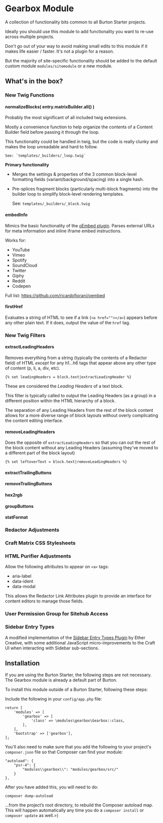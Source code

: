 # Gearbox Module

A collection of functionality bits common to all Burton Starter projects.

Ideally you should use this module to add functionality you want to re-use across multiple projects.

Don't go out of your way to avoid making small edits to this module if it makes life easier / faster. It's not a plugin for a reason.

But the majority of site-specific functionality should be added to the default custom module `modules/sitemodule` or a new module.


## What's in the box?

### New Twig Functions

#### normalizeBlocks( entry.matrixBuilder.all() )

Probably the most significant of all included twig extensions.

Mostly a convenience function to help organize the contents of a Content Builder field before passing it through the loop.

This functionality could be handled in twig, but the code is really clunky and makes the loop unreadable and hard to follow.

	See: `templates/_builders/_loop.twig`

**Primary functionality**

- Merges the settings & properties of the 3 common block-level formatting fields (variant/background/spacing) into a single hash.
- Pre-splices fragment blocks (particularly multi-block fragments) into the builder loop to simplify block-level rendering templates.

	See: `templates/_builders/_block.twig`


#### embedInfo

Mimics the basic functionality of the [oEmbed plugin](https://github.com/wrav/oembed/blob/master/README.md). Parses external URLs for meta information and inline iframe embed instructions.

Works for:

- YouTube
- Vimeo
- Spotify
- SoundCloud
- Twitter
- Giphy
- Reddit
- Codepen

Full list: https://github.com/ricardofiorani/oembed


#### firstHref

Evaluates a string of HTML to see if a link (`<a href=""></a>`) appears before any other plain text. If it does, output the value of the `href` tag.



### New Twig Filters

#### extractLeadingHeaders

Removes everything from a string (typically the contents of a Redactor field) of HTML *except* for any h1...h6 tags that appear above any other type of content (p, li, a, div, etc).

	{% set leadingHeaders = block.text|extractLeadingHeader %}

These are considered the *Leading Headers* of a text block.

This filter is typically called to output the Leading Headers (as a group) in a different position within the HTML hierarchy of a block.

The separation of any Leading Headers from the rest of the block content allows for a more diverse range of block layouts without overly complicating the content editing interface.


#### removeLeadingHeaders

Does the opposite of `extractLeadingHeaders` so that you can out the rest of the block content without any Leading Headers (assuming they've moved to a different part of the block layout)

	{% set leftoverText = block.text|removeLeadingHeaders %}


#### extractTrailingButtons


#### removeTrailingButtons


#### hex2rgb


#### groupButtons


#### statFormat


### Redactor Adjustments


### Craft Matrix CSS Stylesheets


### HTML Purifier Adjustments

Allow the following attributes to appear on `<a>` tags:

- aria-label
- data-ident
- data-modal

This allows the Redactor Link Attributes plugin to provide an interface for content editors to manage those fields.


### User Permission Group for Sitehub Access


### Sidebar Entry Types

A modified implementation of the [Sidebar Entry Types Plugin](https://github.com/ethercreative/sidebar-entrytypes) by Ether Creative, with some additional JavaScript micro-improvements to the Craft UI when interacting with Sidebar sub-sections.


## Installation

If you are using the Burton Starter, the following steps are not necessary. The Gearbox module is already a default part of Burton.

To install this module outside of a Burton Starter, following these steps:

Include the following in your `config/app.php` file:

```
return [
	'modules' => [
		'gearbox' => [
			'class' => \modules\gearbox\Gearbox::class,
		],
	],
	'bootstrap' => ['gearbox'],
];
```

You'll also need to make sure that you add the following to your project's `composer.json` file so that Composer can find your module:

```
"autoload": {
	"psr-4": {
		"modules\\gearbox\\": "modules/gearbox/src/"
	}
},
```

After you have added this, you will need to do:

```
composer dump-autoload
```

…from the project’s root directory, to rebuild the Composer autoload map. This will happen automatically any time you do a `composer install` or `composer update` as well.>)
